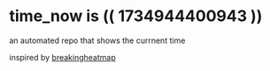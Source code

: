 # time_now is (( 1734944400943 ))

an automated repo that shows the currnent time

inspired by [breakingheatmap](https://github.com/breakingheatmap/breakingheatmap)